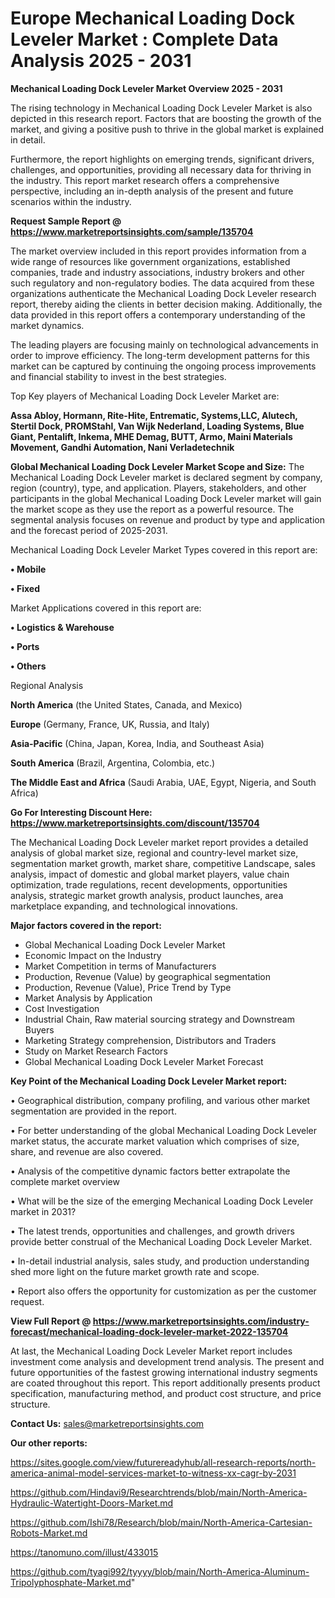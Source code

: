 # Europe Mechanical Loading Dock Leveler Market : Complete Data Analysis 2025 - 2031

<Strong> Mechanical Loading Dock Leveler Market Overview 2025 - 2031</strong>

The rising technology in Mechanical Loading Dock Leveler Market is also depicted in this research report. Factors that are boosting the growth of the market, and giving a positive push to thrive in the global market is explained in detail.

Furthermore, the report highlights on emerging trends, significant drivers, challenges, and opportunities, providing all necessary data for thriving in the industry. This report market research offers a comprehensive perspective, including an in-depth analysis of the present and future scenarios within the industry.

<strong>Request Sample Report @ <a href=https://www.marketreportsinsights.com/sample/135704>https://www.marketreportsinsights.com/sample/135704</a></strong>

The market overview included in this report provides information from a wide range of resources like government organizations, established companies, trade and industry associations, industry brokers and other such regulatory and non-regulatory bodies. The data acquired from these organizations authenticate the Mechanical Loading Dock Leveler research report, thereby aiding the clients in better decision making. Additionally, the data provided in this report offers a contemporary understanding of the market dynamics.

The leading players are focusing mainly on technological advancements in order to improve efficiency. The long-term development patterns for this market can be captured by continuing the ongoing process improvements and financial stability to invest in the best strategies.

Top Key players of Mechanical Loading Dock Leveler Market are:

<strong>Assa Abloy, Hormann, Rite-Hite, Entrematic, Systems,LLC, Alutech, Stertil Dock, PROMStahl, Van Wijk Nederland, Loading Systems, Blue Giant, Pentalift, Inkema, MHE Demag, BUTT, Armo, Maini Materials Movement, Gandhi Automation, Nani Verladetechnik</strong>

<strong><b>Global Mechanical Loading Dock Leveler Market Scope and Size:</b></strong>
The Mechanical Loading Dock Leveler market is declared segment by company, region (country), type, and application. Players, stakeholders, and other participants in the global Mechanical Loading Dock Leveler market will gain the market scope as they use the report as a powerful resource. The segmental analysis focuses on revenue and product by type and application and the forecast period of 2025-2031.

Mechanical Loading Dock Leveler Market Types covered in this report are:

<strong>• Mobile

• Fixed</strong>

Market Applications covered in this report are:

<strong>• Logistics & Warehouse

• Ports

• Others</strong> 

Regional Analysis

<strong>North America</strong> (the United States, Canada, and Mexico)

<strong>Europe</strong> (Germany, France, UK, Russia, and Italy)

<strong>Asia-Pacific</strong> (China, Japan, Korea, India, and Southeast Asia)

<strong>South America</strong> (Brazil, Argentina, Colombia, etc.)

<strong>The Middle East and Africa</strong> (Saudi Arabia, UAE, Egypt, Nigeria, and South Africa)

<strong>Go For Interesting Discount Here: <a href=https://www.marketreportsinsights.com/discount/135704>https://www.marketreportsinsights.com/discount/135704</a></strong>

The Mechanical Loading Dock Leveler market report provides a detailed analysis of global market size, regional and country-level market size, segmentation market growth, market share, competitive Landscape, sales analysis, impact of domestic and global market players, value chain optimization, trade regulations, recent developments, opportunities analysis, strategic market growth analysis, product launches, area marketplace expanding, and technological innovations.

<strong><b>Major factors covered in the report:</b></strong>
<ul>
  <li>Global Mechanical Loading Dock Leveler Market </li>
  <li>Economic Impact on the Industry</li>
  <li>Market Competition in terms of Manufacturers</li>
  <li>Production, Revenue (Value) by geographical segmentation</li>
  <li>Production, Revenue (Value), Price Trend by Type</li>
  <li>Market Analysis by Application</li>
  <li>Cost Investigation</li>
  <li>Industrial Chain, Raw material sourcing strategy and Downstream Buyers</li>
  <li>Marketing Strategy comprehension, Distributors and Traders</li>
  <li>Study on Market Research Factors</li>
  <li>Global Mechanical Loading Dock Leveler Market Forecast</li>
</ul>

<strong><b>Key Point of the Mechanical Loading Dock Leveler Market report:</b></strong>

• Geographical distribution, company profiling, and various other market segmentation are provided in the report.

• For better understanding of the global Mechanical Loading Dock Leveler market status, the accurate market valuation which comprises of size, share, and revenue are also covered.

• Analysis of the competitive dynamic factors better extrapolate the complete market overview

• What will be the size of the emerging Mechanical Loading Dock Leveler market in 2031?

• The latest trends, opportunities and challenges, and growth drivers provide better construal of the Mechanical Loading Dock Leveler Market.

• In-detail industrial analysis, sales study, and production understanding shed more light on the future market growth rate and scope.

• Report also offers the opportunity for customization as per the customer request.

<strong><b>View Full Report @ <a href=https://www.marketreportsinsights.com/industry-forecast/mechanical-loading-dock-leveler-market-2022-135704>https://www.marketreportsinsights.com/industry-forecast/mechanical-loading-dock-leveler-market-2022-135704</a></b></strong>


At last, the Mechanical Loading Dock Leveler Market report includes investment come analysis and development trend analysis. The present and future opportunities of the fastest growing international industry segments are coated throughout this report. This report additionally presents product specification, manufacturing method, and product cost structure, and price structure.

<strong>Contact Us:</strong>
sales@marketreportsinsights.com

<strong>Our other reports:</strong>

<a href=https://sites.google.com/view/futurereadyhub/all-research-reports/north-america-animal-model-services-market-to-witness-xx-cagr-by-2031>https://sites.google.com/view/futurereadyhub/all-research-reports/north-america-animal-model-services-market-to-witness-xx-cagr-by-2031</a>

<a href=https://github.com/Hindavi9/Researchtrends/blob/main/North-America-Hydraulic-Watertight-Doors-Market.md>https://github.com/Hindavi9/Researchtrends/blob/main/North-America-Hydraulic-Watertight-Doors-Market.md</a>

<a href=https://github.com/Ishi78/Research/blob/main/North-America-Cartesian-Robots-Market.md>https://github.com/Ishi78/Research/blob/main/North-America-Cartesian-Robots-Market.md</a>

<a href=https://tanomuno.com/illust/433015>https://tanomuno.com/illust/433015</a>

<a href=https://github.com/tyagi992/tyyyy/blob/main/North-America-Aluminum-Tripolyphosphate-Market.md>https://github.com/tyagi992/tyyyy/blob/main/North-America-Aluminum-Tripolyphosphate-Market.md</a>"
